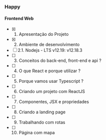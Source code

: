 ### Happy

#### Frontend Web

- [x] 1. Apresentação do Projeto
- [x] 2. Ambiente de desenvolvimento
- [ ] 2.1. Nodejs - LTS v12.19: v12.18.3
- [ ] 3. Conceitos do back-end, front-end e api ?
- [ ] 4. O que React e porque utilizar ?
- [ ] 5. Porque vamos usar Typescript ?
- [ ] 6. Criando um projeto com ReactJS
- [ ] 7. Componentes, JSX e propriedades 
- [ ] 8. Criando a landing page 
- [ ] 9. Trabalhando com rotas
- [ ] 10. Página com mapa